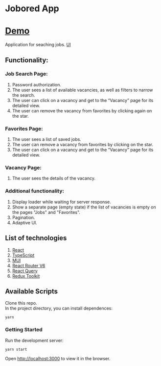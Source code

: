 # Jobored App
# [Demo](https://jobored-vladnew91.netlify.app)
Application for seaching jobs. [UI](https://www.figma.com/file/HxEJ0c4CEEuh1fSBfX3w8I/Job-Search-App?node-id=62%3A491&t=ZRqSx5dicTETfTZD-1)

## Functionality:
### Job Search Page:
1. Password authorization.
2. The user sees a list of available vacancies,
as well as filters to narrow the search.
3. The user can click on a vacancy and get to the “Vacancy” page for its detailed view.
4. The user can remove the vacancy from favorites by clicking again on the star.

### Favorites Page:
1. The user sees a list of saved jobs.
2. The user can remove a vacancy from favorites by clicking on the star.
3. The user can click on a vacancy and get to the “Vacancy” page for its detailed view.

### Vacancy Page:
1. The user sees the details of the vacancy.

### Additional functionality:
1. Display loader while waiting for server response.
2. Show a separate page (empty state) if the list of vacancies is empty on the pages "Jobs" and "Favorites".
3. Pagination.
4. Adaptive UI.


## List of technologies

1. [React](https://reactjs.org/)
2. [TypeScript](https://www.typescriptlang.org/docs/)
3. [MUI](https://mui.com/)
4. [React Router V6](https://reactrouter.com/en/main)
5. [React Query](https://tanstack.com/query/v3/docs/react/overview)
6. [Redux Toolkit](https://redux-toolkit.js.org/)

## Available Scripts

Clone this repo.\
In the project directory, you can install dependences:

```
yarn
```


### Getting Started


Run the development server:

```
yarn start
```
Open [http://localhost:3000](http://localhost:3000) to view it in the browser.
